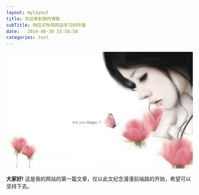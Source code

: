 ```yaml
---
layout: mylayout
title: 欢迎来到我的博客
subTitle: 响应式布局网站学习的开端
date:   2014-08-30 15:58:58
categories: test
---
```


<a href="#" class="image image-full"><img src="/images/girl.jpg" alt="" /></a>
<p>
	<strong>大家好!</strong> 这是我的网站的第一篇文章，仅以此文纪念漫漫前端路的开始，希望可以坚持下去。
</p>
